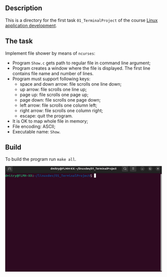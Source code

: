## Description
This is a directory for the first task `01_TerminalProject` of the course [Linux application development](http://uneex.org/LecturesCMC/LinuxApplicationDevelopment2024).

## The task
Implement file shower by means of `ncurses`:
* Program `Show.c` gets path to regular file in command line argument;
* Program creates a window where the file is displayed. The first line contains file name and number of lines.
* Program must support following keys:
    - space and down arrow: file scrolls one line down;
    - up arrow: file scrolls one line up;
    - page up: file scrolls one page up;
    - page down: file scrolls one page down;
    - left arrow: file scrolls one column left;
    - right arrow: file scrolls one column right;
    - escape: quit the program.
* It is OK to map whole file in memory;
* File encoding: ASCII;
* Executable name: `Show`.

## Build
To build the program run `make all`.

![](../demo/01_TerminalProject_demo.gif)
